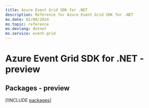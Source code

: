 ```yaml
---
title: Azure Event Grid SDK for .NET
description: Reference for Azure Event Grid SDK for .NET
ms.date: 02/08/2024
ms.topic: reference
ms.devlang: dotnet
ms.service: event-grid
---
```

# Azure Event Grid SDK for .NET - preview
## Packages - preview
[!INCLUDE [packages](event-grid-index.md)]
